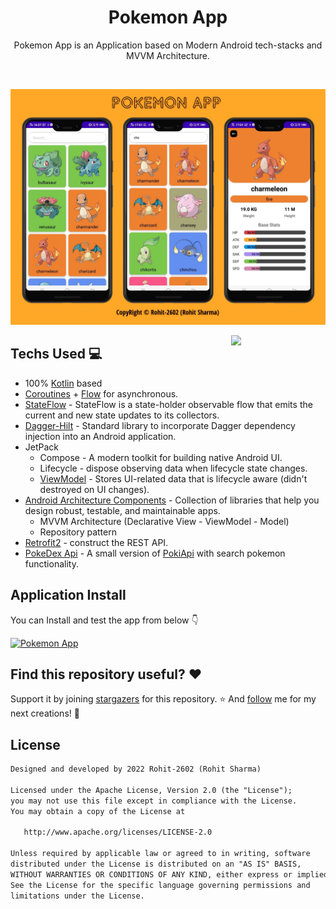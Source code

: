 <h1 align="center">Pokemon App</h1>
  
<p align="center">  
Pokemon App is an Application based on Modern Android tech-stacks and MVVM Architecture. 
<br>
</p>
<br>

<p align="center">
<img src="/previews/preview.jpg">
</p>

<img src="/previews/preview-gif.gif" align="right" width="30%"/>

## Techs Used 💻
- 100% [Kotlin](https://kotlinlang.org/) based
- [Coroutines](https://github.com/Kotlin/kotlinx.coroutines) + [Flow](https://kotlin.github.io/kotlinx.coroutines/kotlinx-coroutines-core/kotlinx.coroutines.flow/) for asynchronous.
- [StateFlow](https://developer.android.com/kotlin/flow/stateflow-and-sharedflow) - StateFlow is a state-holder observable flow that emits the current and new state updates to its collectors.
- [Dagger-Hilt](https://dagger.dev/hilt/) - Standard library to incorporate Dagger dependency injection into an Android application.
- JetPack
  - Compose - A modern toolkit for building native Android UI.
  - Lifecycle - dispose observing data when lifecycle state changes.
  - [ViewModel](https://developer.android.com/topic/libraries/architecture/viewmodel) - Stores UI-related data that is lifecycle aware (didn't destroyed on UI changes).
- [Android Architecture Components](https://developer.android.com/topic/architecture) - Collection of libraries that help you design robust, testable, and maintainable apps.
  - MVVM Architecture (Declarative View - ViewModel - Model)
  - Repository pattern
- [Retrofit2](https://github.com/square/retrofit) - construct the REST API.
- [PokeDex Api](https://github.com/Rohit-2602/PokeDex-Api) - A small version of [PokiApi](https://pokeapi.co/) with search pokemon functionality.

## Application Install
You can Install and test the app from below 👇

[![Pokemon App](https://img.shields.io/badge/Pokemon_App-APK-silver.svg?style=for-the-badge&logo=android)](https://github.com/Rohit-2602/Pokemon-App/releases)

## Find this repository useful? ❤️
Support it by joining [stargazers](https://github.com/Rohit-2602/Pokemon-App/stargazers) for this repository. ⭐
And [follow](https://github.com/Rohit-2602) me for my next creations! 🤩

## License

```XML
Designed and developed by 2022 Rohit-2602 (Rohit Sharma)

Licensed under the Apache License, Version 2.0 (the "License");
you may not use this file except in compliance with the License.
You may obtain a copy of the License at

   http://www.apache.org/licenses/LICENSE-2.0

Unless required by applicable law or agreed to in writing, software
distributed under the License is distributed on an "AS IS" BASIS,
WITHOUT WARRANTIES OR CONDITIONS OF ANY KIND, either express or implied.
See the License for the specific language governing permissions and
limitations under the License.
```
